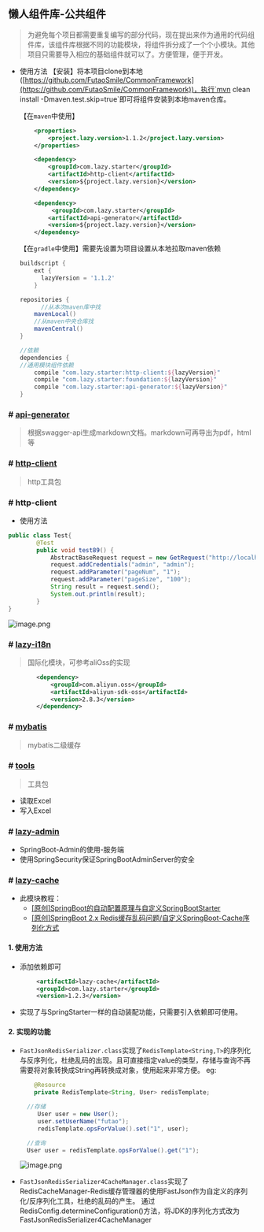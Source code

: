 ## 懒人组件库-公共组件

> 为避免每个项目都需要重复编写的部分代码，现在提出来作为通用的代码组件库，该组件库根据不同的功能模块，将组件拆分成了一个个小模块。其他项目只需要导入相应的基础组件就可以了。方便管理，便于开发。

- 使用方法
  【安装】将本项目clone到本地([https://github.com/FutaoSmile/CommonFramework](https://github.com/FutaoSmile/CommonFramework))，执行`mvn clean install -Dmaven.test.skip=true`即可将组件安装到本地maven仓库。

  【在`maven`中使用】

  ```xml
      <properties>
          <project.lazy.version>1.1.2</project.lazy.version>
      </properties>
  
      <dependency>
          <groupId>com.lazy.starter</groupId>
          <artifactId>http-client</artifactId>
          <version>${project.lazy.version}</version>
      </dependency>
  
      <dependency>
           <groupId>com.lazy.starter</groupId>
          <artifactId>api-generator</artifactId>
          <version>${project.lazy.version}</version>
      </dependency>
  ```

  【在`gradle`中使用】需要先设置为项目设置从本地拉取maven依赖

  ```gradle
  buildscript {
      ext {
      	lazyVersion = '1.1.2'
      }
  
  repositories {
   		//从本次maven库中找
      mavenLocal()
      //从maven中央仓库找
      mavenCentral()
  }
  
  //依赖
  dependencies {
  //通用模块组件依赖
      compile "com.lazy.starter:http-client:${lazyVersion}"
      compile "com.lazy.starter:foundation:${lazyVersion}"
      compile "com.lazy.starter:api-generator:${lazyVersion}"
  }
  
  ```
  
### # [api-generator](https://github.com/FutaoSmile/lazyStarter/tree/master/api-generator)

> 根据swagger-api生成markdown文档。markdown可再导出为pdf，html等

### # [http-client](https://github.com/FutaoSmile/lazyStarter/tree/master/http-client)
> http工具包

### # http-client
* 使用方法
```java
public class Test{
        @Test
        public void test89() {
            AbstractBaseRequest request = new GetRequest("http://localhost:8887/user/list");
            request.addCredentials("admin", "admin");
            request.addParameter("pageNum", "1");
            request.addParameter("pageSize", "100");
            String result = request.send();
            System.out.println(result);
        }
}
```
![image.png](https://upload-images.jianshu.io/upload_images/1846623-8b26a644e59cc546.png?imageMogr2/auto-orient/strip%7CimageView2/2/w/1240)

### # [lazy-i18n](https://github.com/FutaoSmile/LazyStarter/tree/master/lazy-i18n)
> 国际化模块，可参考aliOss的实现
```xml
        <dependency>
            <groupId>com.aliyun.oss</groupId>
            <artifactId>aliyun-sdk-oss</artifactId>
            <version>2.8.3</version>
        </dependency>
```

### # [mybatis](https://github.com/FutaoSmile/lazyStarter/tree/master/mybatis)

> mybatis二级缓存

### # [tools](https://github.com/FutaoSmile/lazyStarter/tree/master/tools) 

> 工具包

* 读取Excel
* 写入Excel

### # [lazy-admin](https://github.com/FutaoSmile/LazyStarter/tree/master/lazy-admin)
* SpringBoot-Admin的使用-服务端
* 使用SpringSecurity保证SpringBootAdminServer的安全
### # [lazy-cache](https://github.com/FutaoSmile/LazyStarter/tree/master/lazy-cache)
* 此模块教程：
    * [[原创]SpringBoot的自动配置原理与自定义SpringBootStarter](https://www.jianshu.com/p/d8c0dab9b56e)
    * [[原创]SpringBoot 2.x Redis缓存乱码问题/自定义SpringBoot-Cache序列化方式](https://www.jianshu.com/p/9b20a958a34b)
#### 1. 使用方法
* 添加依赖即可
```xml
        <artifactId>lazy-cache</artifactId>
        <groupId>com.lazy.starter</groupId>
        <version>1.2.3</version>
```
* 实现了与SpringStarter一样的自动装配功能，只需要引入依赖即可使用。

#### 2. 实现的功能
* `FastJsonRedisSerializer.class`实现了`RedisTemplate<String,T>`的序列化与反序列化，杜绝乱码的出现。且可直接指定value的类型，存储与查询不再需要将对象转换成String再转换成对象，使用起来非常方便。
    eg:
    ```java
        @Resource
        private RedisTemplate<String, User> redisTemplate;
  
      //存储
         User user = new User();
         user.setUserName("futao");
         redisTemplate.opsForValue().set("1", user);
  
      //查询
      User user = redisTemplate.opsForValue().get("1");
    ```
  ![image.png](https://upload-images.jianshu.io/upload_images/1846623-13bf1cd9bd443343.png?imageMogr2/auto-orient/strip%7CimageView2/2/w/1240)

  
* `FastJsonRedisSerializer4CacheManager.class`实现了RedisCacheManager-Redis缓存管理器的使用FastJson作为自定义的序列化/反序列化工具，杜绝的乱码的产生。
    通过RedisConfig.determineConfiguration()方法，将JDK的序列化方式改为FastJsonRedisSerializer4CacheManager
    